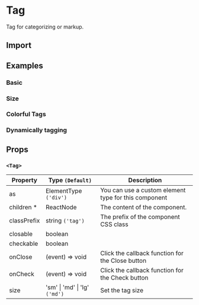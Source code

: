 # Tag

Tag for categorizing or markup.

## Import

<!--{include:(components/tag/fragments/import.md)}-->

## Examples

### Basic

<!--{include:`basic.md`}-->

### Size

<!--{include:`size.md`}-->

### Colorful Tags

<!--{include:`color.md`}-->

### Dynamically tagging

<!--{include:`dynamic.md`}-->

## Props

### `<Tag>`

| Property    | Type `(Default)`                      | Description                                          |
| ----------- | ------------------------------------- | ---------------------------------------------------- |
| as          | ElementType `('div')`                 | You can use a custom element type for this component |
| children \* | ReactNode                             | The content of the component.                        |
| classPrefix | string `('tag')`                      | The prefix of the component CSS class                |
| closable    | boolean                               |                                                      |
| checkable   | boolean                               |                                                      |
| onClose     | (event) => void                       | Click the callback function for the Close button     |
| onCheck     | (event) => void                       | Click the callback function for the Check button     |
| size        | 'sm' &#124; 'md' &#124; 'lg' `('md')` | Set the tag size                                     |
